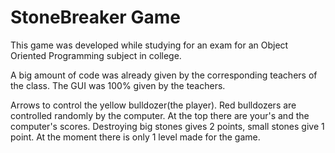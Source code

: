 # StoneBreaker Game

This game was developed while studying for an exam for an Object Oriented Programming subject in college.

A big amount of code was already given by the corresponding teachers of the class. The GUI was 100% given by the teachers.

Arrows to control the yellow bulldozer(the player). Red bulldozers are controlled randomly by the computer. At the top there are your's and the computer's scores.
Destroying big stones gives 2 points, small stones give 1 point.
At the moment there is only 1 level made for the game.
